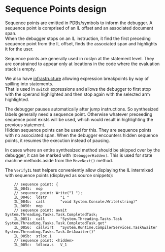 Sequence Points design
======================

Sequence points are emitted in PDBs/symbols to inform the debugger. A sequence point is comprised of an IL offset and an associated document span.  
When the debugger stops on an IL instruction, it find the first preceding sequence point from the IL offset, finds the associated span and highlights it for the user.  

Sequence points are generally used in roslyn at the statement level. They are constrained to appear only at locations in the code where the evaluation stack is empty.  

We also have [infrastructure](https://github.com/dotnet/roslyn/blob/main/docs/compilers/CSharp/Expression%20Breakpoints.md) allowing expression breakpoints by way of spilling into statements.  
That is used in `switch` expressions and allows the debugger to first stop with the operand highlighted and then stop again with the selected arm highlighted.

The debugger pauses automatically after jump instructions. So synthesized labels generally need a sequence point. Otherwise whatever preceeding sequence point exists will be used, which would result in highlighting the previous statement.  
Hidden sequence points can be used for this. They are sequence points with no associated span. When the debugger encounters hidden sequence points, it resumes the execution instead of pausing.

In cases where an entire synthesized method should be skipped over by the debugger, it can be marked with `[DebuggerHidden]`. This is used for state machine methods aside from the `MoveNext()` method.  

The `VerifyIL` test helpers conveniently allow displaying the IL intermixed with sequence points (displayed as source snippets):
```il
    // sequence point: {
    IL_0045:  nop
    // sequence point: Write("1 ");
    IL_0046:  ldstr      "1 "
    IL_004b:  call       "void System.Console.Write(string)"
    IL_0050:  nop
    // sequence point: await System.Threading.Tasks.Task.CompletedTask;
    IL_0051:  call       "System.Threading.Tasks.Task System.Threading.Tasks.Task.CompletedTask.get"
    IL_0056:  callvirt   "System.Runtime.CompilerServices.TaskAwaiter System.Threading.Tasks.Task.GetAwaiter()"
    IL_005b:  stloc.1
    // sequence point: <hidden>
    IL_005c:  ldloca.s   V_1
```
